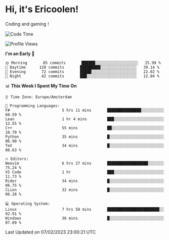 # Hi, it's Ericoolen!
Coding and gaming！

<!--START_SECTION:waka-->
![Code Time](http://img.shields.io/badge/Code%20Time-663%20hrs%2023%20mins-blue)

![Profile Views](http://img.shields.io/badge/Profile%20Views-17-blue)

**I'm an Early 🐤** 

```text
🌞 Morning       85 commits       ██████░░░░░░░░░░░░░░░░░░░   25.99 % 
🌆 Daytime      128 commits       █████████░░░░░░░░░░░░░░░░   39.14 % 
🌃 Evening       72 commits       █████░░░░░░░░░░░░░░░░░░░░   22.02 % 
🌙 Night         42 commits       ███░░░░░░░░░░░░░░░░░░░░░░   12.84 % 

```


📊 **This Week I Spent My Time On** 

```text
⌚︎ Time Zone: Europe/Amsterdam

💬 Programming Languages: 
F#                       5 hrs 11 mins       ███████████████░░░░░░░░░░   60.59 % 
Lean                     1 hr 4 mins         ███░░░░░░░░░░░░░░░░░░░░░░   12.55 % 
C++                      55 mins             ██░░░░░░░░░░░░░░░░░░░░░░░   10.70 % 
Python                   35 mins             █░░░░░░░░░░░░░░░░░░░░░░░░   06.90 % 
TeX                      34 mins             █░░░░░░░░░░░░░░░░░░░░░░░░   06.63 % 

🔥 Editors: 
Neovim                   6 hrs 27 mins       ██████████████████░░░░░░░   75.24 % 
VS Code                  1 hr                ███░░░░░░░░░░░░░░░░░░░░░░   11.73 % 
Rider                    34 mins             █░░░░░░░░░░░░░░░░░░░░░░░░   06.75 % 
CLion                    32 mins             █░░░░░░░░░░░░░░░░░░░░░░░░   06.28 % 

💻 Operating System: 
Linux                    7 hrs 58 mins       ███████████████████████░░   92.91 % 
Windows                  36 mins             █░░░░░░░░░░░░░░░░░░░░░░░░   07.09 % 

```


 Last Updated on 07/02/2023 23:00:21 UTC
<!--END_SECTION:waka-->

